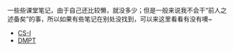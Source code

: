一些些课堂笔记，由于自己还比较懒，就没多少；但是一般来说我不会干“前人之述备矣”的事，所以如果有些笔记在别处没找到，可以来这里看看有没有噢~

- [CS-I](CS-I/notes/index.md)
- [DMPT](DMPT/index.md)
